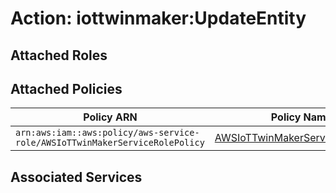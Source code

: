 # Action: iottwinmaker:UpdateEntity

## Attached Roles

## Attached Policies

| Policy ARN | Policy Name |
|------------|-------------|
| `arn:aws:iam::aws:policy/aws-service-role/AWSIoTTwinMakerServiceRolePolicy` | [AWSIoTTwinMakerServiceRolePolicy](../policies.md#awsiottwinmakerservicerolepolicy) |

## Associated Services

